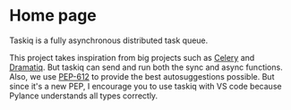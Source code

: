 # Home page

Taskiq is a fully asynchronous distributed task queue.

This project takes inspiration from big projects such as [Celery](https://docs.celeryq.dev) and [Dramatiq](https://dramatiq.io/).
But taskiq can send and run both the sync and async functions.
Also, we use [PEP-612](https://peps.python.org/pep-0612/) to provide the best autosuggestions possible. But since it's a new PEP, I encourage you to use taskiq with VS code because Pylance understands all types correctly.
